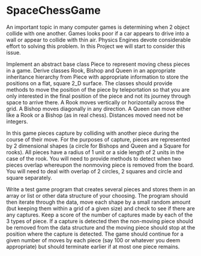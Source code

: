 # SpaceChessGame
An important topic in many computer games is determining when 2 object collide with one another.
Games looks poor if a car appears to drive into a wall or appear to collide with thin air. Physics Engines
devote considerable effort to solving this problem. In this Project we will start to consider this issue.

Implement an abstract base class Piece to represent moving chess pieces in a game. Derive classes
Rook, Bishop and Queen in an appropriate inheritance hierarchy from Piece with
appropriate information to store the positions on a flat, square 2_D surface. The classes should
provide methods to move the position of the piece by teleportation so that you are only interested in
the final position of the piece and not its journey through space to arrive there. A Rook moves
vertically or horizontally across the grid. A Bishop moves diagonally in any direction. A Queen can
move either like a Rook or a Bishop (as in real chess). Distances moved need not be integers.

In this game pieces capture by colliding with another piece during the course of their move. For the
purposes of capture, pieces are represented by 2 dimensional shapes (a circle for Bishops and Queen
and a Square for rooks). All pieces have a radius of 1 unit or a side length of 2 units in the case of the
rook. You will need to provide methods to detect when two pieces overlap whereupon the nonmoving piece is removed from the board. You will need to deal with overlap of 2 circles, 2 squares and
circle and square separately.

Write a test game program that creates several pieces and stores them in an array or list or other data
structure of your choosing. The program should then iterate through the data, move each shape by a
small random amount (but keeping them within a grid of a given size) and check to see if there are
any captures. Keep a score of the number of captures made by each of the 3 types of piece. If a capture
is detected then the non-moving piece should be removed from the data structure and the moving
piece should stop at the position where the capture is detected. The game should continue for a given
number of moves by each piece (say 100 or whatever you deem appropriate) but should terminate
earlier if at most one piece remains. 
